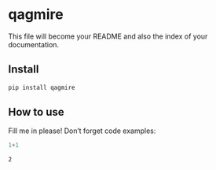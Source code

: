# qagmire

<!-- WARNING: THIS FILE WAS AUTOGENERATED! DO NOT EDIT! -->

This file will become your README and also the index of your
documentation.

## Install

``` sh
pip install qagmire
```

## How to use

Fill me in please! Don’t forget code examples:

``` python
1+1
```

    2

